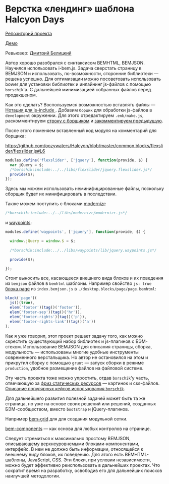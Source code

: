 # Верстка «лендинг» шаблона Halcyon Days

[Репозиторий проекта](https://github.com/oozywaters/Halcyon)

[Демо](http://104.236.43.137/halcyon/index.html)

Ревьювер: [Дмитрий Белицкий](https://ru.bem.info/authors/belitsky-dmitry/ )

Автор хорошо разобрался с синтаксисом BEMHTML, BEMJSON. Научился использовать i-bem.js. Задача сверстать страницу в BEMJSON и использовать, по-возможности, сторонние библиотеки  — решена успешно.
Для оптимизации можно посоветовать использовать bower для установки библиотек и инлайнинг js-файлов с помощью `borschik`'а. С дальнейшей минимизацией собранных файлов перед продакшеном.
 
Как это сделать? Воспользуемся возможностью вставлять файлы — [Нотация для js-include ](https://ru.bem.info/tools/optimizers/borschik/js-include/). Добавим `борщик` для обработки js-файлов в `development` окружении. Для этого отредактируем `.enb/make.js`, раскомментируем [строку с борщиком](https://github.com/oozywaters/Halcyon/blob/master/.enb/make.js#L151) и [закомментируем предыдущую](https://github.com/oozywaters/Halcyon/blob/master/.enb/make.js#L150). 

После этого поменяем вставленный код модуля на комментарий для борщика:

https://github.com/oozywaters/Halcyon/blob/master/common.blocks/flexslider/flexslider.js#L6
```js
modules.define('flexslider', ['jquery'], function(provide, $) {
  var jQuery = $;
  /*borschik:include:../../libs/flexslider/jquery.flexslider.js*/
  provide($);
});
```

Здесь мы можем использовать неминифицированные файлы, поскольку сборщик будет их минифицировать в последствии.

Также можем поступить с блоками [modernizr](https://github.com/oozywaters/Halcyon/tree/master/common.blocks/modernizr):

```js
/*borschik:include:../../libs/modernizr/modernizr.js*/
```

и [waypoints](https://github.com/oozywaters/Halcyon/tree/master/common.blocks/waypoints):

```js
modules.define('waypoints', ['jquery'], function(provide, $) {

  window.jQuery = window.$ = $;
  
  /*borschik:include:../../libs/waypoints/lib/jquery.waypoints.js*/

  provide($);

});
```

Стоит выносить все, касающееся внешнего вида блоков и их поведения из `bemjson` файлов в `bemhtml` шаблоны. Например свойство `js: true` [блока page](https://github.com/oozywaters/Halcyon/blob/master/desktop.bundles/index/index.bemjson.js#L3) из `index.bemjson.js` в `./desktop.blocks/page/page.bemhtml`:

```js
block('page')(
  js()(true),
  elem('footer')(tag()('footer')),
  elem('footer-sep')(tag()('hr')),
  elem('footer-rights')(tag()('p')),
  elem('footer-rights-link')(tag()('a'))
);
```

Как я уже говорил, этот проект решает задачу того, как можно скрестить существующий набор библиотек и js-плагинов c БЭМ-стеком. Использование BEMJSON для описания страницы, сборка, модульность — использованы многие удобные инструменты современного верстальщика. Но автор не остановился на этом и прикрутил сборку с помощью `grunt` — запуск сборки в режиме `production`, удобное размещение файлов на файловой системе.

Эту часть проекта тоже можно упростить, отдав `borschik`'у часть, отвечающую за [фриз статических ресурсов](https://ru.bem.info/tools/optimizers/borschik/freeze/) — картинок и css-файлов. [Описание популярных кейсов использования `borschik`](https://ru.bem.info/articles/borschik/).

Для дальнейшего развития полезной задачей может быть та же страница, но уже на основе своих решений или решений, созданных БЭМ-сообществом, вместо `bootstrap` и jQuery-плагинов.

Например [bem-grid](http://verybigman.github.io/bem-grid/promo.pages/index/index.html) для для создания модульной сетки.

[bem-components](https://ru.bem.info/libs/bem-components/) — как основа для любых контролов на странице.

Следует стремиться к максимально простому BEMJSON, описывающему верхнеуровнемыми блоками-компонентами, интерфейс. В нем не должно быть информации, относящейся к внешнему виду блоков, их поведению. Для этого есть BEMHTML-шаблоны, JavaScript, CSS. Эти блоки, при условии независимости, можно будет эффективно реиспользовать в дальнейших проектах. Что сократит время на разработку, освободив его для дальнейших поисков наилучшей методологии. 
